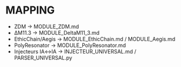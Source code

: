 # MAPPING

- ZDM → MODULE_ZDM.md
- ΔM11.3 → MODULE_DeltaM11_3.md
- EthicChain/Aegis → MODULE_EthicChain.md / MODULE_Aegis.md
- PolyResonator → MODULE_PolyResonator.md
- Injecteurs IA↔IA → INJECTEUR_UNIVERSAL.md / PARSER_UNIVERSAL.py
